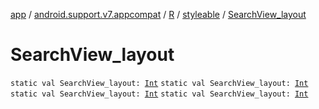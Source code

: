 [app](../../../index.md) / [android.support.v7.appcompat](../../index.md) / [R](../index.md) / [styleable](index.md) / [SearchView_layout](.)

# SearchView_layout

`static val SearchView_layout: `[`Int`](https://kotlinlang.org/api/latest/jvm/stdlib/kotlin/-int/index.html)
`static val SearchView_layout: `[`Int`](https://kotlinlang.org/api/latest/jvm/stdlib/kotlin/-int/index.html)
`static val SearchView_layout: `[`Int`](https://kotlinlang.org/api/latest/jvm/stdlib/kotlin/-int/index.html)
`static val SearchView_layout: `[`Int`](https://kotlinlang.org/api/latest/jvm/stdlib/kotlin/-int/index.html)